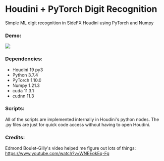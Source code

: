 # Houdini + PyTorch Digit Recognition
Simple ML digit recognition in SideFX Houdini using PyTorch and Numpy


### Demo:

![](Houdini_DigitRecognition_PyTorch_v01.gif)

### Dependencies:
- Houdini 19 py3
- Python  3.7.4
- PyTorch 1.10.0 
- Numpy   1.21.3
- cuda    11.3.1
- cudnn   11.3

### Scripts:
All of the scripts are implemented internally in Houdini's python nodes. The .py files are just for quick code access without having to open Houdini.

### Credits:
Edmond Boulet-Gilly's video helped me figure out lots of things: https://www.youtube.com/watch?v=WNEEokEq-Fg
